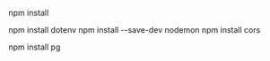 <!-- #1 Install node modules -->
npm install

<!-- #2 Library Install -->
npm install dotenv
npm install --save-dev nodemon
npm install cors


<!-- #3 PostgresSQL Installation -->
npm install pg 